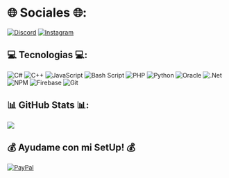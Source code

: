 
# 🌐 Sociales 🌐:
[![Discord](https://img.shields.io/badge/Discord-%237289DA.svg?logo=discord&logoColor=white)](https://discord.gg/https://discord.gg/pNtYw4cA) [![Instagram](https://img.shields.io/badge/Instagram-%23E4405F.svg?logo=Instagram&logoColor=white)](https://instagram.com/_lonxs) 

## 💻 Tecnologias 💻:
![C#](https://img.shields.io/badge/c%23-%23239120.svg?style=for-the-badge&logo=csharp&logoColor=white) ![C++](https://img.shields.io/badge/c++-%2300599C.svg?style=for-the-badge&logo=c%2B%2B&logoColor=white) ![JavaScript](https://img.shields.io/badge/javascript-%23323330.svg?style=for-the-badge&logo=javascript&logoColor=%23F7DF1E) ![Bash Script](https://img.shields.io/badge/bash_script-%23121011.svg?style=for-the-badge&logo=gnu-bash&logoColor=white) ![PHP](https://img.shields.io/badge/php-%23777BB4.svg?style=for-the-badge&logo=php&logoColor=white) ![Python](https://img.shields.io/badge/python-3670A0?style=for-the-badge&logo=python&logoColor=ffdd54) ![Oracle](https://img.shields.io/badge/Oracle-F80000?style=for-the-badge&logo=oracle&logoColor=white) ![.Net](https://img.shields.io/badge/.NET-5C2D91?style=for-the-badge&logo=.net&logoColor=white) ![NPM](https://img.shields.io/badge/NPM-%23CB3837.svg?style=for-the-badge&logo=npm&logoColor=white) ![Firebase](https://img.shields.io/badge/firebase-a08021?style=for-the-badge&logo=firebase&logoColor=ffcd34) ![Git](https://img.shields.io/badge/git-%23F05033.svg?style=for-the-badge&logo=git&logoColor=white)
## 📊 GitHub Stats 📊:
![](https://github-readme-stats.vercel.app/api/top-langs/?username=Lonxs69&theme=dark&hide_border=true&include_all_commits=false&count_private=false&layout=compact)

  ## 💰 Ayudame con mi SetUp! 💰
  [![PayPal](https://img.shields.io/badge/PayPal-00457C?style=for-the-badge&logo=paypal&logoColor=white)](https://paypal.me/JuniorDeLeonFigueroa) 

  
<!-- Proudly created with GPRM ( https://gprm.itsvg.in ) -->
